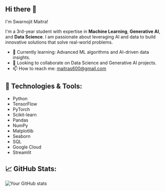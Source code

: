 ## Hi there 👋

I'm Swarnojit Maitra!

I'm a 3rd-year student with expertise in **Machine Learning**, **Generative AI**, and **Data Science**. I am passionate about leveraging AI and data to build innovative solutions that solve real-world problems.

- 🌱 Currently learning: Advanced ML algorithms and AI-driven data insights.
- 👯 Looking to collaborate on Data Science and Generative AI projects.
- 📫 How to reach me: [maitras600@gmail.com](mailto:maitras600@gmail.com)

## 🔧 Technologies & Tools:
- Python
- TensorFlow
- PyTorch
- Scikit-learn
- Pandas
- NumPy
- Matplotlib
- Seaborn
- SQL
- Google Cloud
- Streamlit

## 📈 GitHub Stats:
![Your GitHub stats](https://github-readme-stats.vercel.app/api?username=swarnojit&show_icons=true&theme=dark)
